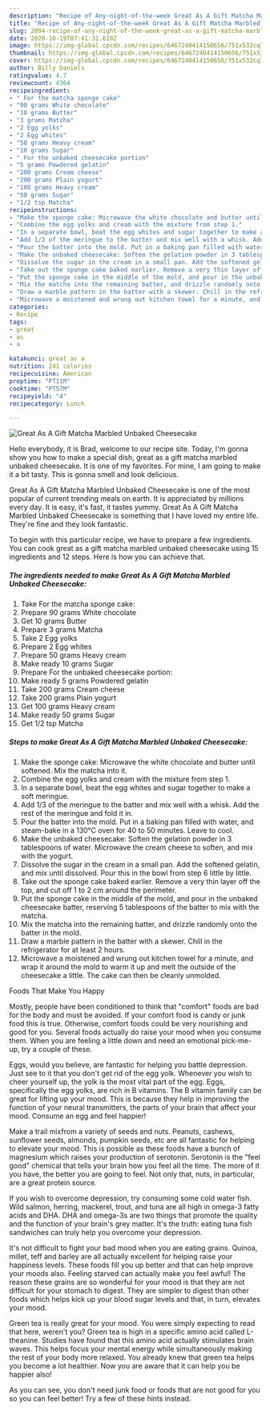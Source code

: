 ```yaml
---
description: "Recipe of Any-night-of-the-week Great As A Gift Matcha Marbled Unbaked Cheesecake"
title: "Recipe of Any-night-of-the-week Great As A Gift Matcha Marbled Unbaked Cheesecake"
slug: 2094-recipe-of-any-night-of-the-week-great-as-a-gift-matcha-marbled-unbaked-cheesecake
date: 2020-10-19T07:41:31.610Z
image: https://img-global.cpcdn.com/recipes/6467240414150656/751x532cq70/great-as-a-gift-matcha-marbled-unbaked-cheesecake-recipe-main-photo.jpg
thumbnail: https://img-global.cpcdn.com/recipes/6467240414150656/751x532cq70/great-as-a-gift-matcha-marbled-unbaked-cheesecake-recipe-main-photo.jpg
cover: https://img-global.cpcdn.com/recipes/6467240414150656/751x532cq70/great-as-a-gift-matcha-marbled-unbaked-cheesecake-recipe-main-photo.jpg
author: Billy Daniels
ratingvalue: 4.7
reviewcount: 4364
recipeingredient:
- " For the matcha sponge cake"
- "90 grams White chocolate"
- "10 grams Butter"
- "3 grams Matcha"
- "2 Egg yolks"
- "2 Egg whites"
- "50 grams Heavy cream"
- "10 grams Sugar"
- " For the unbaked cheesecake portion"
- "5 grams Powdered gelatin"
- "200 grams Cream cheese"
- "200 grams Plain yogurt"
- "100 grams Heavy cream"
- "50 grams Sugar"
- "1/2 tsp Matcha"
recipeinstructions:
- "Make the sponge cake: Microwave the white chocolate and butter until softened. Mix the matcha into it."
- "Combine the egg yolks and cream with the mixture from step 1."
- "In a separate bowl, beat the egg whites and sugar together to make a soft meringue."
- "Add 1/3 of the meringue to the batter and mix well with a whisk. Add the rest of the meringue and fold it in."
- "Pour the batter into the mold. Put in a baking pan filled with water, and steam-bake in a 130°C oven for 40 to 50 minutes. Leave to cool."
- "Make the unbaked cheesecake: Soften the gelation powder in 3 tablespoons of water. Microwave the cream cheese to soften, and mix with the yogurt."
- "Dissolve the sugar in the cream in a small pan. Add the softened gelatin, and mix until dissolved. Pour this in the bowl from step 6 little by little."
- "Take out the sponge cake baked earlier. Remove a very thin layer off the top, and cut off 1 to 2 cm around the perimeter."
- "Put the sponge cake in the middle of the mold, and pour in the unbaked cheesecake batter, reserving 5 tablespoons of the batter to mix with the matcha."
- "Mix the matcha into the remaining batter, and drizzle randomly onto the batter in the mold."
- "Draw a marble pattern in the batter with a skewer. Chill in the refrigerator for at least 2 hours."
- "Microwave a moistened and wrung out kitchen towel for a minute, and wrap it around the mold to warm it up and melt the outside of the cheesecake a little. The cake can then be cleanly unmolded."
categories:
- Recipe
tags:
- great
- as
- a

katakunci: great as a 
nutrition: 241 calories
recipecuisine: American
preptime: "PT11M"
cooktime: "PT57M"
recipeyield: "4"
recipecategory: Lunch

---
```



![Great As A Gift Matcha Marbled Unbaked Cheesecake](https://img-global.cpcdn.com/recipes/6467240414150656/751x532cq70/great-as-a-gift-matcha-marbled-unbaked-cheesecake-recipe-main-photo.jpg)

Hello everybody, it is Brad, welcome to our recipe site. Today, I'm gonna show you how to make a special dish, great as a gift matcha marbled unbaked cheesecake. It is one of my favorites. For mine, I am going to make it a bit tasty. This is gonna smell and look delicious.



Great As A Gift Matcha Marbled Unbaked Cheesecake is one of the most popular of current trending meals on earth. It is appreciated by millions every day. It is easy, it's fast, it tastes yummy. Great As A Gift Matcha Marbled Unbaked Cheesecake is something that I have loved my entire life. They're fine and they look fantastic.


To begin with this particular recipe, we have to prepare a few ingredients. You can cook great as a gift matcha marbled unbaked cheesecake using 15 ingredients and 12 steps. Here is how you can achieve that.

<!--inarticleads1-->

##### The ingredients needed to make Great As A Gift Matcha Marbled Unbaked Cheesecake:

1. Take  For the matcha sponge cake:
1. Prepare 90 grams White chocolate
1. Get 10 grams Butter
1. Prepare 3 grams Matcha
1. Take 2 Egg yolks
1. Prepare 2 Egg whites
1. Prepare 50 grams Heavy cream
1. Make ready 10 grams Sugar
1. Prepare  For the unbaked cheesecake portion:
1. Make ready 5 grams Powdered gelatin
1. Take 200 grams Cream cheese
1. Take 200 grams Plain yogurt
1. Get 100 grams Heavy cream
1. Make ready 50 grams Sugar
1. Get 1/2 tsp Matcha




<!--inarticleads2-->

##### Steps to make Great As A Gift Matcha Marbled Unbaked Cheesecake:

1. Make the sponge cake: Microwave the white chocolate and butter until softened. Mix the matcha into it.
1. Combine the egg yolks and cream with the mixture from step 1.
1. In a separate bowl, beat the egg whites and sugar together to make a soft meringue.
1. Add 1/3 of the meringue to the batter and mix well with a whisk. Add the rest of the meringue and fold it in.
1. Pour the batter into the mold. Put in a baking pan filled with water, and steam-bake in a 130°C oven for 40 to 50 minutes. Leave to cool.
1. Make the unbaked cheesecake: Soften the gelation powder in 3 tablespoons of water. Microwave the cream cheese to soften, and mix with the yogurt.
1. Dissolve the sugar in the cream in a small pan. Add the softened gelatin, and mix until dissolved. Pour this in the bowl from step 6 little by little.
1. Take out the sponge cake baked earlier. Remove a very thin layer off the top, and cut off 1 to 2 cm around the perimeter.
1. Put the sponge cake in the middle of the mold, and pour in the unbaked cheesecake batter, reserving 5 tablespoons of the batter to mix with the matcha.
1. Mix the matcha into the remaining batter, and drizzle randomly onto the batter in the mold.
1. Draw a marble pattern in the batter with a skewer. Chill in the refrigerator for at least 2 hours.
1. Microwave a moistened and wrung out kitchen towel for a minute, and wrap it around the mold to warm it up and melt the outside of the cheesecake a little. The cake can then be cleanly unmolded.




Foods That Make You Happy


Mostly, people have been conditioned to think that "comfort" foods are bad for the body and must be avoided. If your comfort food is candy or junk food this is true. Otherwise, comfort foods could be very nourishing and good for you. Several foods actually do raise your mood when you consume them. When you are feeling a little down and need an emotional pick-me-up, try a couple of these.

Eggs, would you believe, are fantastic for helping you battle depression. Just see to it that you don't get rid of the egg yolk. Whenever you wish to cheer yourself up, the yolk is the most vital part of the egg. Eggs, specifically the egg yolks, are rich in B vitamins. The B vitamin family can be great for lifting up your mood. This is because they help in improving the function of your neural transmitters, the parts of your brain that affect your mood. Consume an egg and feel happier!

Make a trail mixfrom a variety of seeds and nuts. Peanuts, cashews, sunflower seeds, almonds, pumpkin seeds, etc are all fantastic for helping to elevate your mood. This is possible as these foods have a bunch of magnesium which raises your production of serotonin. Serotonin is the "feel good" chemical that tells your brain how you feel all the time. The more of it you have, the better you are going to feel. Not only that, nuts, in particular, are a great protein source.

If you wish to overcome depression, try consuming some cold water fish. Wild salmon, herring, mackerel, trout, and tuna are all high in omega-3 fatty acids and DHA. DHA and omega-3s are two things that promote the quality and the function of your brain's grey matter. It's the truth: eating tuna fish sandwiches can truly help you overcome your depression. 

It's not difficult to fight your bad mood when you are eating grains. Quinoa, millet, teff and barley are all actually excellent for helping raise your happiness levels. These foods fill you up better and that can help improve your moods also. Feeling starved can actually make you feel awful! The reason these grains are so wonderful for your mood is that they are not difficult for your stomach to digest. They are simpler to digest than other foods which helps kick up your blood sugar levels and that, in turn, elevates your mood.

Green tea is really great for your mood. You were simply expecting to read that here, weren't you? Green tea is high in a specific amino acid called L-theanine. Studies have found that this amino acid actually stimulates brain waves. This helps focus your mental energy while simultaneously making the rest of your body more relaxed. You already knew that green tea helps you become a lot healthier. Now you are aware that it can help you be happier also!

As you can see, you don't need junk food or foods that are not good for you so you can feel better! Try  a few  of  these  hints  instead.

